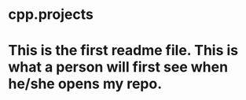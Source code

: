 # cpp.projects

# This is the first readme file. This is what a person will first see when he/she opens my repo.
  

